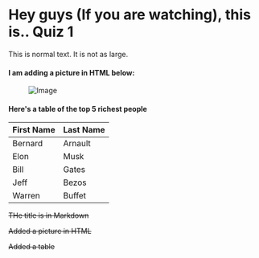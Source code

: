 # Hey guys (If you are watching), this is.. Quiz 1
This is normal text. It is not as large. 


<H4> I am adding a picture in HTML below: </H2>

<figure align= "left">
  <img src="https://th.bing.com/th/id/R.43b4c6d7ff4da57ead06bae72b2b18b7?rik=Gpz%2fbYGq9r441g&riu=http%3a%2f%2finteriordesignsmagazine.com%2fwp-content%2fuploads%2f2016%2f09%2fPic-1-e1474096677813-940x490.jpg&ehk=YwpCQwfdxmQB3U3fxXmZMmYVjb5magDoxKEkN5uJttI%3d&risl=&pid=ImgRaw&r=0" alt="Image">
</figure>

<H4> Here's a table of the top 5 richest people </H4>

|First Name|Last Name|
|----------|---------|
|Bernard   |Arnault     |
|Elon      |Musk     |
|Bill       |Gates       |
|Jeff       |Bezos       |
|Warren        |Buffet        |


~~THe title is in Markdown~~

~~Added a picture in HTML~~

~~Added a table~~


